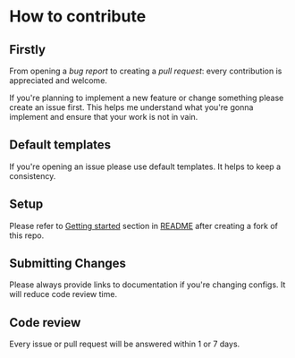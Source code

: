 # How to contribute

## Firstly

From opening a _bug report_ to creating a _pull request_: every contribution is appreciated and welcome.

If you're planning to implement a new feature or change something please create an issue first. This helps me understand what you're gonna implement and ensure that your work is not in vain.

## Default templates

If you're opening an issue please use default templates. It helps to keep a consistency.

## Setup

Please refer to [Getting started](/README.md) section in [README](/README.md) after creating a fork of this repo.

## Submitting Changes

Please always provide links to documentation if you're changing configs. It will reduce code review time.

## Code review

Every issue or pull request will be answered within 1 or 7 days.
